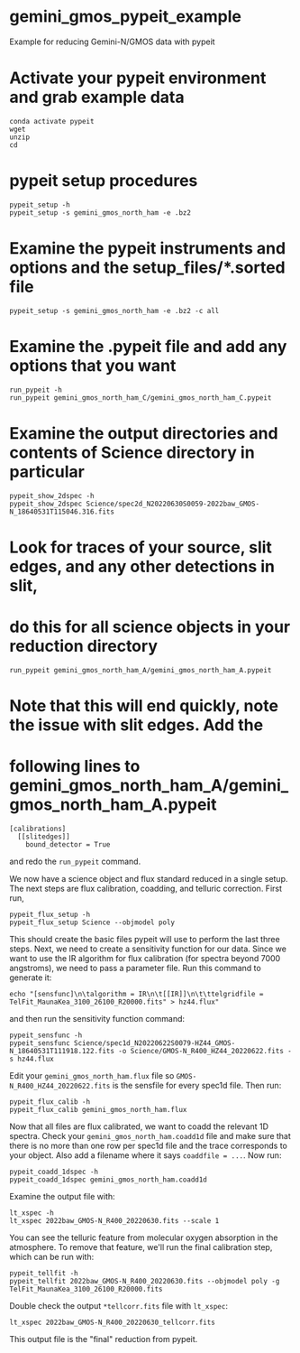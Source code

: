 # gemini_gmos_pypeit_example
Example for reducing Gemini-N/GMOS data with pypeit

# Activate your pypeit environment and grab example data

```
conda activate pypeit
wget 
unzip 
cd 
```

# pypeit setup procedures

```
pypeit_setup -h
pypeit_setup -s gemini_gmos_north_ham -e .bz2
```

# Examine the pypeit instruments and options and the setup_files/*.sorted file

```
pypeit_setup -s gemini_gmos_north_ham -e .bz2 -c all
```

# Examine the .pypeit file and add any options that you want

```
run_pypeit -h
run_pypeit gemini_gmos_north_ham_C/gemini_gmos_north_ham_C.pypeit
```

# Examine the output directories and contents of Science directory in particular

```
pypeit_show_2dspec -h
pypeit_show_2dspec Science/spec2d_N20220630S0059-2022baw_GMOS-N_18640531T115046.316.fits
```

# Look for traces of your source, slit edges, and any other detections in slit,
# do this for all science objects in your reduction directory

```
run_pypeit gemini_gmos_north_ham_A/gemini_gmos_north_ham_A.pypeit
```

# Note that this will end quickly, note the issue with slit edges.  Add the 
# following lines to gemini_gmos_north_ham_A/gemini_gmos_north_ham_A.pypeit

```
[calibrations]
  [[slitedges]]
    bound_detector = True
```

and redo the `run_pypeit` command.

We now have a science object and flux standard reduced in a single setup.  The next steps are flux calibration, coadding, and telluric correction.  First run,

```
pypeit_flux_setup -h
pypeit_flux_setup Science --objmodel poly
```

This should create the basic files pypeit will use to perform the last three steps.  Next, we need to create a sensitivity function for our data.  Since we want to use the IR algorithm for flux calibration (for spectra beyond 7000 angstroms), we need to pass a parameter file.  Run this command to generate it:

```
echo "[sensfunc]\n\talgorithm = IR\n\t[[IR]]\n\t\ttelgridfile = TelFit_MaunaKea_3100_26100_R20000.fits" > hz44.flux"
```

and then run the sensitivity function command:

```
pypeit_sensfunc -h
pypeit_sensfunc Science/spec1d_N20220622S0079-HZ44_GMOS-N_18640531T111918.122.fits -o Science/GMOS-N_R400_HZ44_20220622.fits -s hz44.flux
```

Edit your `gemini_gmos_north_ham.flux` file so `GMOS-N_R400_HZ44_20220622.fits` is the sensfile for every spec1d file.  Then run:

```
pypeit_flux_calib -h
pypeit_flux_calib gemini_gmos_north_ham.flux
```

Now that all files are flux calibrated, we want to coadd the relevant 1D spectra.  Check your `gemini_gmos_north_ham.coadd1d` file and make sure that there is no more than one row per spec1d file and the trace corresponds to your object.  Also add a filename where it says `coaddfile = ...`.  Now run:

```
pypeit_coadd_1dspec -h
pypeit_coadd_1dspec gemini_gmos_north_ham.coadd1d
```

Examine the output file with: 

```
lt_xspec -h
lt_xspec 2022baw_GMOS-N_R400_20220630.fits --scale 1
```

You can see the telluric feature from molecular oxygen absorption in the atmosphere.  To remove that feature, we'll run the final calibration step, which can be run with:

```
pypeit_tellfit -h
pypeit_tellfit 2022baw_GMOS-N_R400_20220630.fits --objmodel poly -g TelFit_MaunaKea_3100_26100_R20000.fits
```

Double check the output `*tellcorr.fits` file with `lt_xspec`:

```
lt_xspec 2022baw_GMOS-N_R400_20220630_tellcorr.fits
```

This output file is the "final" reduction from pypeit.
